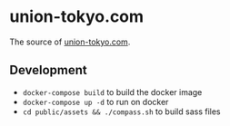 # union-tokyo.com

The source of [union-tokyo.com](http://union-tokyo.com/).

## Development

- `docker-compose build` to build the docker image
- `docker-compose up -d` to run on docker
- `cd public/assets && ./compass.sh` to build sass files
